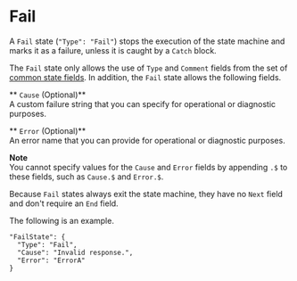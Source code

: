 # Fail<a name="amazon-states-language-fail-state"></a>

A `Fail` state \(`"Type": "Fail"`\) stops the execution of the state machine and marks it as a failure, unless it is caught by a `Catch` block\.

The `Fail` state only allows the use of `Type` and `Comment` fields from the set of [common state fields](amazon-states-language-common-fields.md)\. In addition, the `Fail` state allows the following fields\.

** `Cause` \(Optional\)**  
A custom failure string that you can specify for operational or diagnostic purposes\.

** `Error` \(Optional\)**  
An error name that you can provide for operational or diagnostic purposes\.

**Note**  
You cannot specify values for the `Cause` and `Error` fields by appending `.$` to these fields, such as `Cause.$` and `Error.$`\.

Because `Fail` states always exit the state machine, they have no `Next` field and don't require an `End` field\.

The following is an example\.

```
"FailState": {
  "Type": "Fail",
  "Cause": "Invalid response.",
  "Error": "ErrorA"
}
```
